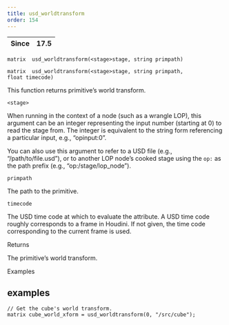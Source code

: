 ```yaml
---
title: usd_worldtransform
order: 154
---
```

| Since | 17.5 |
| --- | --- |

`matrix  usd_worldtransform(<stage>stage, string primpath)`

`matrix  usd_worldtransform(<stage>stage, string primpath, float timecode)`

This function returns primitive’s world transform.

`<stage>`

When running in the context of a node (such as a wrangle LOP), this argument can be an integer representing the input number (starting at 0) to read the stage from. The integer is equivalent to the string form referencing a particular input, e.g., “opinput:0”.

You can also use this argument to refer to a USD file (e.g., “/path/to/file.usd”), or to another LOP node’s cooked stage using the `op:` as the path prefix (e.g., “op:/stage/lop_node”).

`primpath`

The path to the primitive.

`timecode`

The USD time code at which to evaluate the attribute. A USD time code roughly corresponds to a frame in Houdini. If not given, the time code corresponding to the current frame is used.

Returns

The primitive’s world transform.

Examples

## examples

```vex
// Get the cube's world transform.
matrix cube_world_xform = usd_worldtransform(0, "/src/cube");

```
